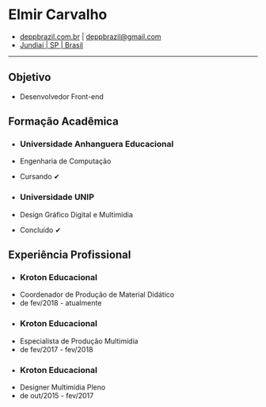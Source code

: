 # Elmir Carvalho #
* [deppbrazil.com.br](https://www.deppbrazil.com) | deppbrazil@gmail.com 
* [Jundiaí | SP | Brasil](https://www.google.com.br/maps/place/Jundia%C3%AD,+SP/@-23.1896366,-47.1868625,11z/data=!3m1!4b1!4m5!3m4!1s0x94cf24293cc00531:0xf686a1c1163c6bbb!8m2!3d-23.1857076!4d-46.8978057)
___
## Objetivo ## 
* Desenvolvedor Front-end
## Formação Acadêmica ##
* ### Universidade Anhanguera Educacional ###
* Engenharia de Computação
* Cursando ✔

* ### Universidade UNIP ###
* Design Gráfico Digital e Multimídia
* Concluído ✔

## Experiência Profissional ##
* ### Kroton Educacional ### 
* Coordenador de Produção de Material Didático 
* de fev/2018 - atualmente
* ### Kroton Educacional ### 
* Especialista de Produção Multimídia
* de fev/2017 - fev/2018
* ### Kroton Educacional ### 
* Designer Multimídia Pleno
* de out/2015 - fev/2017